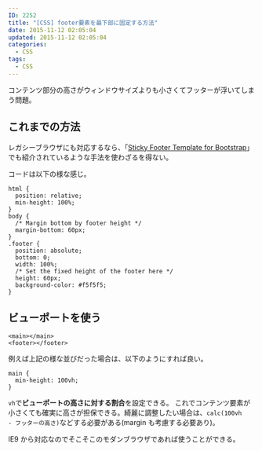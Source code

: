 ```yaml
---
ID: 2252
title: "[CSS] footer要素を最下部に固定する方法"
date: 2015-11-12 02:05:04
updated: 2015-11-12 02:05:04
categories:
  - CSS
tags:
  - CSS
---
```


コンテンツ部分の高さがウィンドウサイズよりも小さくてフッターが浮いてしまう問題。

<!--more-->
<h2>これまでの方法</h2>
レガシーブラウザにも対応するなら、「<a href="https://getbootstrap.com/docs/3.4/examples/sticky-footer/" target="_blank">Sticky Footer Template for Bootstrap</a>」でも紹介されているような手法を使わざるを得ない。

コードは以下の様な感じ。

<pre class="css"><code>html {
  position: relative;
  min-height: 100%;
}
body {
  /* Margin bottom by footer height */
  margin-bottom: 60px;
}
.footer {
  position: absolute;
  bottom: 0;
  width: 100%;
  /* Set the fixed height of the footer here */
  height: 60px;
  background-color: #f5f5f5;
}
</code></pre>

<h2>ビューポートを使う</h2>
<pre class="html"><code>&lt;main&gt;&lt;/main&gt;
&lt;footer&gt;&lt;/footer&gt;</code></pre>
例えば上記の様な並びだった場合は、以下のようにすれば良い。
<pre class="css"><code>main {
  min-height: 100vh;
}</code></pre>

<code>vh</code>で<b>ビューポートの高さに対する割合</b>を設定できる。
これでコンテンツ要素が小さくても確実に高さが担保できる。綺麗に調整したい場合は、<code>calc(100vh - フッターの高さ)</code>などする必要がある(margin も考慮する必要あり)。

IE9 から対応なのでそこそこのモダンブラウザであれば使うことができる。

